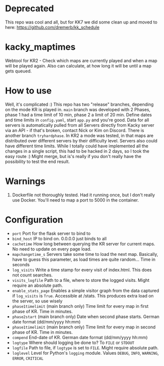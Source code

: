 # Deprecated
This repo was cool and all, but for KK7 we did some clean up and moved to here: https://github.com/dremerb/kk_schedule


# kacky_maptimes
Webtool for KR2 - Check which maps are currently played and when a map will be played again. Also can calculate, at how long it will be until a map gets queued.

# How to use
Well, it's complicated :)
This repo has two "release" branches, depending on the mode KR is played in. `main` branch was developed with 2 Phases, phase 1 had a time limit of 10 min, phase 2 a limit of 20 min. Define dates and time limits in `config.yaml`, start `app.py` and you're good. Data for all servers is automatically pulled from all Servers directly from Kacky server via an API - if that's broken, contact Nick or Kim on Discord.
There is another branch `tryhardphase`. In KR2 a mode was tested, in that maps are distributed over different servers by their difficulty level. Servers also could have different time limits. While I totally could have implemented all the changes in a single script, this had to be hacked in 2 days, so I took the easy route :) Might merge, but is's really if you don't really have the possibility to test the end result.

# Warnings
1. Dockerfile not thoroughly tested. Had it running once, but I don't really use Docker. You'll need to map a port to 5000 in the container.

# Configuration
- `port` Port for the flask server to bind to
- `bind_host` IP to bind on. 0.0.0.0 just binds to all
- `cachetime` How long between querying the KR server for current maps. No need to update on every page load.
- `mapchangetime_s` Servers take some time to load the next map. Basically, have to guess this parameter, as load times are quite random... Time in seconds
- `log_visits` Write a time stamp for every visit of index.html. This does not count searches.
- `visits_logfile` Path to a file, where to store the logged visits. Might require an absolute path.
- `enable_stats_page` Enables a simple visitor graph from the data captured if `log_visits` is `True`. Accessible at /stats. This produces extra load on the server, so use wisely
- `phase1timelimit` (main branch only) Time limit for every map in first phase of KR. Time in minutes.
- `phase2start` (main branch only) Date when second phase starts. German date format (dd/mm/yyyy hh:mm)
- `phase1timelimit` (main branch only) Time limit for every map in second phase of KR. Time in minutes.
- `compend` End-date of KR. German date format (dd/mm/yyyy hh:mm)
- `logtype` Where should logging be done to? To `FILE` or `STDOUT`
- `logfile` Path to file, if `logtype` is set to `FILE`. Might require absolute path.
- `loglevel` Level for Python's `logging` module. Values `DEBUG`, `INFO`, `WARNING`, `ERROR`, `CRITICAL`
